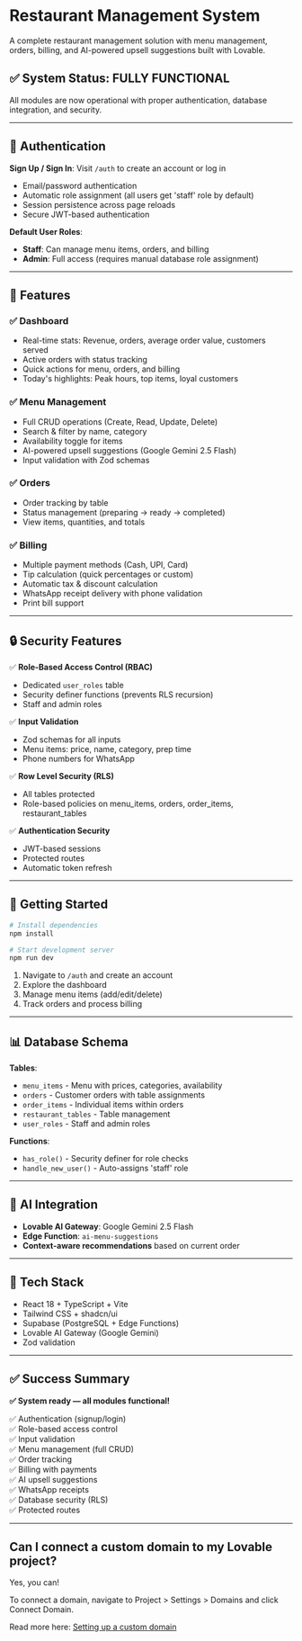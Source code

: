 # Restaurant Management System

A complete restaurant management solution with menu management, orders, billing, and AI-powered upsell suggestions built with Lovable.

## ✅ System Status: FULLY FUNCTIONAL

All modules are now operational with proper authentication, database integration, and security.

---

## 🔐 Authentication

**Sign Up / Sign In**: Visit `/auth` to create an account or log in
- Email/password authentication  
- Automatic role assignment (all users get 'staff' role by default)
- Session persistence across page reloads
- Secure JWT-based authentication

**Default User Roles**:
- **Staff**: Can manage menu items, orders, and billing
- **Admin**: Full access (requires manual database role assignment)

---

## 🎯 Features

### ✅ Dashboard
- Real-time stats: Revenue, orders, average order value, customers served
- Active orders with status tracking
- Quick actions for menu, orders, and billing
- Today's highlights: Peak hours, top items, loyal customers

### ✅ Menu Management
- Full CRUD operations (Create, Read, Update, Delete)
- Search & filter by name, category
- Availability toggle for items
- AI-powered upsell suggestions (Google Gemini 2.5 Flash)
- Input validation with Zod schemas

### ✅ Orders
- Order tracking by table
- Status management (preparing → ready → completed)
- View items, quantities, and totals

### ✅ Billing
- Multiple payment methods (Cash, UPI, Card)
- Tip calculation (quick percentages or custom)
- Automatic tax & discount calculation
- WhatsApp receipt delivery with phone validation
- Print bill support

---

## 🔒 Security Features

✅ **Role-Based Access Control (RBAC)**
- Dedicated `user_roles` table
- Security definer functions (prevents RLS recursion)
- Staff and admin roles

✅ **Input Validation**
- Zod schemas for all inputs
- Menu items: price, name, category, prep time
- Phone numbers for WhatsApp

✅ **Row Level Security (RLS)**
- All tables protected
- Role-based policies on menu_items, orders, order_items, restaurant_tables

✅ **Authentication Security**
- JWT-based sessions
- Protected routes
- Automatic token refresh

---

## 🚀 Getting Started

```sh
# Install dependencies
npm install

# Start development server
npm run dev
```

1. Navigate to `/auth` and create an account
2. Explore the dashboard
3. Manage menu items (add/edit/delete)
4. Track orders and process billing

---

## 📊 Database Schema

**Tables**:
- `menu_items` - Menu with prices, categories, availability
- `orders` - Customer orders with table assignments
- `order_items` - Individual items within orders
- `restaurant_tables` - Table management
- `user_roles` - Staff and admin roles

**Functions**:
- `has_role()` - Security definer for role checks
- `handle_new_user()` - Auto-assigns 'staff' role

---

## 🤖 AI Integration

- **Lovable AI Gateway**: Google Gemini 2.5 Flash
- **Edge Function**: `ai-menu-suggestions`
- **Context-aware recommendations** based on current order

---

## 🔧 Tech Stack

- React 18 + TypeScript + Vite
- Tailwind CSS + shadcn/ui
- Supabase (PostgreSQL + Edge Functions)
- Lovable AI Gateway (Google Gemini)
- Zod validation

---

## ✅ Success Summary

**✅ System ready — all modules functional!**

✅ Authentication (signup/login)  
✅ Role-based access control  
✅ Input validation  
✅ Menu management (full CRUD)  
✅ Order tracking  
✅ Billing with payments  
✅ AI upsell suggestions  
✅ WhatsApp receipts  
✅ Database security (RLS)  
✅ Protected routes  

---

## Can I connect a custom domain to my Lovable project?

Yes, you can!

To connect a domain, navigate to Project > Settings > Domains and click Connect Domain.

Read more here: [Setting up a custom domain](https://docs.lovable.dev/features/custom-domain#custom-domain)
